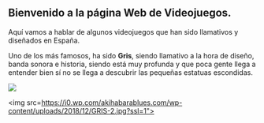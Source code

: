 ## Bienvenido a la página Web de Videojuegos.

Aquí vamos a hablar de algunos videojuegos que han sido llamativos y diseñados en España.

Uno de los más famosos, ha sido **Gris**, siendo llamativo a la hora de diseño, banda sonora e historia, siendo está muy profunda y que poca gente llega a entender bien sí no se llega a descubrir las pequeñas estatuas escondidas.

<img src="https://i.blogs.es/55a00e/gris/450_1000.jpg">

<img src=https://i0.wp.com/akihabarablues.com/wp-content/uploads/2018/12/GRIS-2.jpg?ssl=1">
